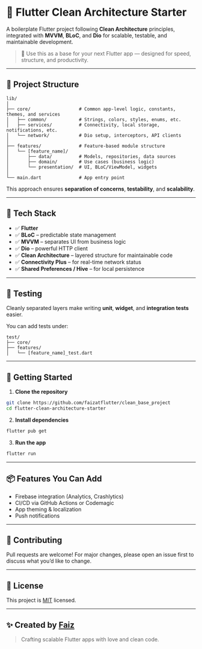 # 🧱 Flutter Clean Architecture Starter

A boilerplate Flutter project following **Clean Architecture** principles, integrated with **MVVM**, **BLoC**, and **Dio** for scalable, testable, and maintainable development.

> 🚀 Use this as a base for your next Flutter app — designed for speed, structure, and productivity.

---

## 📁 Project Structure

```
lib/
│
├── core/                  # Common app-level logic, constants, themes, and services
│   ├── common/            # Strings, colors, styles, enums, etc.
│   ├── services/          # Connectivity, local storage, notifications, etc.
│   └── network/           # Dio setup, interceptors, API clients
│
├── features/              # Feature-based module structure
│   └── [feature_name]/    
│       ├── data/          # Models, repositories, data sources
│       ├── domain/        # Use cases (business logic)
│       └── presentation/  # UI, BLoC/ViewModel, widgets
│
└── main.dart              # App entry point
```

This approach ensures **separation of concerns**, **testability**, and **scalability**.

---

## 🧰 Tech Stack

- ✅ **Flutter**
- ✅ **BLoC** – predictable state management
- ✅ **MVVM** – separates UI from business logic
- ✅ **Dio** – powerful HTTP client
- ✅ **Clean Architecture** – layered structure for maintainable code
- ✅ **Connectivity Plus** – for real-time network status
- ✅ **Shared Preferences / Hive** – for local persistence

---

## 🥪 Testing

Cleanly separated layers make writing **unit**, **widget**, and **integration tests** easier.

You can add tests under:
```
test/
├── core/
├── features/
│   └── [feature_name]_test.dart
```

---

## 🚀 Getting Started

1. **Clone the repository**
```bash
git clone https://github.com/faizatflutter/clean_base_project
cd flutter-clean-architecture-starter
```

2. **Install dependencies**
```bash
flutter pub get
```

3. **Run the app**
```bash
flutter run
```

---

## 📦 Features You Can Add

- Firebase integration (Analytics, Crashlytics)
- CI/CD via GitHub Actions or Codemagic
- App theming & localization
- Push notifications

---

## 🙌 Contributing

Pull requests are welcome! For major changes, please open an issue first to discuss what you’d like to change.

---

## 📄 License

This project is [MIT](LICENSE) licensed.

---

## ✨ Created by [Faiz](https://github.com/faizatflutter)

> Crafting scalable Flutter apps with love and clean code.

